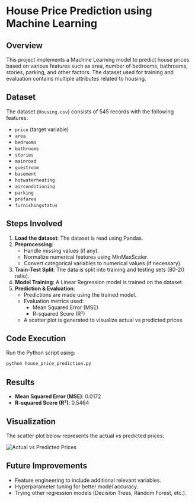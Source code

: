 # House Price Prediction using Machine Learning

## Overview
This project implements a Machine Learning model to predict house prices based on various features such as area, number of bedrooms, bathrooms, stories, parking, and other factors. The dataset used for training and evaluation contains multiple attributes related to housing.

## Dataset
The dataset (`Housing.csv`) consists of 545 records with the following features:
- `price` (target variable)
- `area`
- `bedrooms`
- `bathrooms`
- `stories`
- `mainroad`
- `guestroom`
- `basement`
- `hotwaterheating`
- `airconditioning`
- `parking`
- `prefarea`
- `furnishingstatus`

## Steps Involved
1. **Load the dataset**: The dataset is read using Pandas.
2. **Preprocessing**:
   - Handle missing values (if any).
   - Normalize numerical features using MinMaxScaler.
   - Convert categorical variables to numerical values (if necessary).
3. **Train-Test Split**: The data is split into training and testing sets (80-20 ratio).
4. **Model Training**: A Linear Regression model is trained on the dataset.
5. **Prediction & Evaluation**:
   - Predictions are made using the trained model.
   - Evaluation metrics used:
     - Mean Squared Error (MSE)
     - R-squared Score (R²)
   - A scatter plot is generated to visualize actual vs predicted prices.

## Code Execution
Run the Python script using:
```bash
python house_price_prediction.py
```

## Results
- **Mean Squared Error (MSE)**: 0.0172
- **R-squared Score (R²)**: 0.5464

## Visualization
The scatter plot below represents the actual vs predicted prices:

![Actual vs Predicted Prices](plot.png)  

## Future Improvements
- Feature engineering to include additional relevant variables.
- Hyperparameter tuning for better model accuracy.
- Trying other regression models (Decision Trees, Random Forest, etc.).
